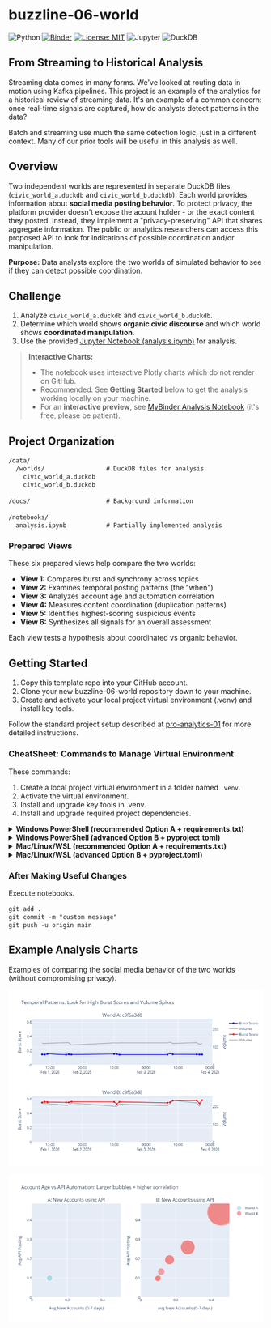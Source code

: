 # buzzline-06-world

![Python](https://img.shields.io/badge/python-3.11+-blue.svg)
[![Binder](https://mybinder.org/badge_logo.svg)](https://mybinder.org/v2/gh/denisecase/buzzline-06-world/main?filepath=notebooks/analysis.ipynb)
[![License: MIT](https://img.shields.io/badge/License-MIT-yellow.svg)](https://opensource.org/licenses/MIT)
![Jupyter](https://img.shields.io/badge/Jupyter-Notebook-orange.svg)
![DuckDB](https://img.shields.io/badge/DuckDB-Analytics-green.svg)

## From Streaming to Historical Analysis

Streaming data comes in many forms.
We've looked at routing data in motion using Kafka pipelines.
This project is an example of the analytics for a historical review of streaming data.
It's an example of a common concern: once real-time signals are captured, how do analysts detect patterns in the data?

Batch and streaming use much the same detection logic, just in a different context.
Many of our prior tools will be useful in this analysis as well.

## Overview

Two independent worlds are represented in separate DuckDB files (`civic_world_a.duckdb` and `civic_world_b.duckdb`).
Each world provides information about **social media posting behavior**.
To protect privacy, the platform provider doesn't expose the acount holder - or the exact content they posted.
Instead, they implement a "privacy-preserving" API that shares aggregate information.
The public or analytics researchers can access this proposed API to look for indications of possible coordination and/or manipulation.

**Purpose:** Data analysts explore the two worlds of simulated behavior to see if they can detect possible coordination.

## Challenge

1. Analyze `civic_world_a.duckdb` and `civic_world_b.duckdb`.
2. Determine which world shows **organic civic discourse** and which world shows **coordinated manipulation**.
3. Use the provided [Jupyter Notebook (analysis.ipynb)](./notebooks/analysis.ipynb) for analysis. 

> **Interactive Charts:** 
> - The notebook uses interactive Plotly charts which do not render on GitHub. 
> - Recommended: See **Getting Started** below to get the analysis working locally on your machine. 
> - For an **interactive preview**, see [MyBinder Analysis Notebook](https://mybinder.org/v2/gh/denisecase/buzzline-06-world/main?urlpath=%2Fdoc%2Ftree%2Fnotebooks%2Fanalysis.ipynb) (it's free, please be patient).


## Project Organization

```text
/data/
  /worlds/                 # DuckDB files for analysis
    civic_world_a.duckdb
    civic_world_b.duckdb

/docs/                     # Background information

/notebooks/
  analysis.ipynb           # Partially implemented analysis

```

### Prepared Views

These six prepared views help compare the two worlds:

- **View 1:** Compares burst and synchrony across topics
- **View 2:** Examines temporal posting patterns (the "when")
- **View 3:** Analyzes account age and automation correlation
- **View 4:** Measures content coordination (duplication patterns)
- **View 5:** Identifies highest-scoring suspicious events
- **View 6:** Synthesizes all signals for an overall assessment

Each view tests a hypothesis about coordinated vs organic behavior.

## Getting Started

1. Copy this template repo into your GitHub account. 
2. Clone your new buzzline-06-world repository down to your machine.
3. Create and activate your local project virtual environment (.venv) and install key tools. 

Follow the standard project setup described at [pro-analytics-01](https://github.com/denisecase/pro-analytics-01) for more detailed instructions.

### CheatSheet: Commands to Manage Virtual Environment

These commands:

1. Create a local project virtual environment in a folder named `.venv`.
2. Activate the virtual environment.
3. Install and upgrade key tools in .venv.
4. Install and upgrade required project dependencies.

<details>
<summary><strong>Windows PowerShell (recommended Option A + requirements.txt)</strong></summary>

```powershell
py -m venv .venv
.\.venv\Scripts\activate
py -m pip install --upgrade pip setuptools wheel
py -m pip install --upgrade -r requirements.txt
```

</details>

<details>
<summary><strong>Windows PowerShell (advanced Option B + pyproject.toml)</strong></summary>

```powershell
uv venv
.\.venv\Scripts\activate
uv pip install --upgrade pip setuptools wheel
uv pip install -e ".[dev]"
```

</details>

<details>
<summary><strong>Mac/Linux/WSL (recommended Option A + requirements.txt)</strong></summary>

```shell
python3 -m venv .venv
source .venv/bin/activate
python3 -m pip install --upgrade pip setuptools wheel
python3 -m pip install --upgrade -r requirements.txt
```

</details>

<details>
<summary><strong>Mac/Linux/WSL (advanced Option B + pyproject.toml)</strong></summary>

```shell
uv venv
source .venv/bin/activate
uv pip install --upgrade pip setuptools wheel
uv pip install -e ".[dev]"
```

</details>

### After Making Useful Changes

Execute notebooks.

```shell
git add .
git commit -m "custom message"
git push -u origin main
```

## Example Analysis Charts

Examples of comparing the social media behavior of the two worlds (without compromising privacy).

![Timeline Analysis](./images/timeline.png)

![New Accounts Posting via APi](./images/bubble.png)
